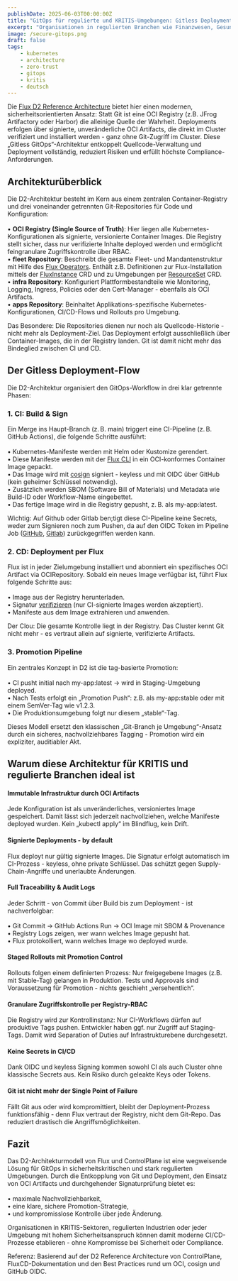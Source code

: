 ```yaml
---
publishDate: 2025-06-03T00:00:00Z
title: "GitOps für regulierte und KRITIS-Umgebungen: Gitless Deployment mit OCI und Flux"
excerpt: "Organisationen in regulierten Branchen wie Finanzwesen, Gesundheitswesen, Energie oder staatlicher Verwaltung stehen unter enormem Druck, ihre IT-Systeme sicher, auditierbar und konform zu gestalten. Klassisches GitOps - bei dem Kubernetes-Manifeste direkt aus einem Git-Repository deployed werden - stößt in diesen Kontexten schnell an seine Grenzen: Git-Zugriffe vom Cluster sind oft untersagt, das Handling von Secrets unterliegt strengen Auflagen, und jede Änderung muss vollständig nachvollziehbar sein."
image: /secure-gitops.png
draft: false
tags:
    - kubernetes
    - architecture
    - zero-trust
    - gitops
    - kritis
    - deutsch
---
```


Die [Flux D2 Reference Architecture](https://raw.githubusercontent.com/controlplaneio-fluxcd/distribution/main/guides/ControlPlane_Flux_D2_Reference_Architecture_Guide.pdf) bietet hier einen modernen, sicherheitsorientierten Ansatz: Statt Git ist eine OCI Registry (z.B. JFrog Artifactory oder Harbor) die alleinige Quelle der Wahrheit. Deployments erfolgen über signierte, unveränderliche OCI Artifacts, die direkt im Cluster verifiziert und installiert werden - ganz ohne Git-Zugriff im Cluster. Diese „Gitless GitOps“-Architektur entkoppelt Quellcode-Verwaltung und Deployment vollständig, reduziert Risiken und erfüllt höchste Compliance-Anforderungen.

## Architekturüberblick

Die D2-Architektur besteht im Kern aus einem zentralen Container-Registry und drei voneinander getrennten Git-Repositories für Code und Konfiguration:<br><br>
• **OCI Registry (Single Source of Truth)**: Hier liegen alle Kubernetes-Konfigurationen als signierte, versionierte Container Images. Die Registry stellt sicher, dass nur verifizierte Inhalte deployed werden und ermöglicht feingranulare Zugriffskontrolle über RBAC.<br>
• **fleet Repository**: Beschreibt die gesamte Fleet- und Mandantenstruktur mit Hilfe des [Flux Operators](https://fluxcd.control-plane.io/operator/). Enthält z.B. Definitionen zur Flux-Installation mittels der [FluxInstance](https://fluxcd.control-plane.io/operator/fluxinstance/) CRD und zu Umgebungen per [ResourceSet](https://fluxcd.control-plane.io/operator/resourceset/) CRD.<br>
• **infra Repository**: Konfiguriert Plattformbestandteile wie Monitoring, Logging, Ingress, Policies oder den Cert-Manager - ebenfalls als OCI Artifacts.<br>
• **apps Repository**: Beinhaltet Applikations-spezifische Kubernetes-Konfigurationen, CI/CD-Flows und Rollouts pro Umgebung.<br>

Das Besondere: Die Repositories dienen nur noch als Quellcode-Historie - nicht mehr als Deployment-Ziel. Das Deployment erfolgt ausschließlich über Container-Images, die in der Registry landen. Git ist damit nicht mehr das Bindeglied zwischen CI und CD.

## Der Gitless Deployment-Flow

Die D2-Architektur organisiert den GitOps-Workflow in drei klar getrennte Phasen:

### 1. CI: Build & Sign

Ein Merge ins Haupt-Branch (z. B. main) triggert eine CI-Pipeline (z. B. GitHub Actions), die folgende Schritte ausführt:<br><br>
• Kubernetes-Manifeste werden mit Helm oder Kustomize gerendert.<br>
• Diese Manifeste werden mit der [Flux CLI](https://fluxcd.io/flux/cmd/flux_push_artifact/) in ein OCI-konformes Container Image gepackt.<br>
• Das Image wird mit [cosign](https://docs.sigstore.dev/cosign/signing/overview/) signiert - keyless und mit OIDC über GitHub (kein geheimer Schlüssel notwendig).<br>
• Zusätzlich werden SBOM (Software Bill of Materials) und Metadata wie Build-ID oder Workflow-Name eingebettet.<br>
• Das fertige Image wird in die Registry gepusht, z. B. als my-app:latest.<br>

Wichtig: Auf Github oder Gitlab ben;tigt diese CI-Pipeline keine Secrets, weder zum Signieren noch zum Pushen, da auf den OIDC Token im Pipeline Job ([GitHub](https://docs.github.com/en/actions/security-for-github-actions/security-guides/automatic-token-authentication), [Gitlab](https://docs.gitlab.com/ci/jobs/ci_job_token/)) zurückgegriffen werden kann.

### 2. CD: Deployment per Flux

Flux ist in jeder Zielumgebung installiert und abonniert ein spezifisches OCI Artifact via OCIRepository. Sobald ein neues Image verfügbar ist, führt Flux folgende Schritte aus:<br><br>
• Image aus der Registry herunterladen.<br>
• Signatur [verifizieren](https://fluxcd.io/flux/components/source/ocirepositories/#cosign) (nur CI-signierte Images werden akzeptiert).<br>
• Manifeste aus dem Image extrahieren und anwenden.<br>

Der Clou: Die gesamte Kontrolle liegt in der Registry. Das Cluster kennt Git nicht mehr - es vertraut allein auf signierte, verifizierte Artifacts.

### 3. Promotion Pipeline

Ein zentrales Konzept in D2 ist die tag-basierte Promotion:<br><br>
• CI pusht initial nach my-app:latest → wird in Staging-Umgebung deployed.<br>
• Nach Tests erfolgt ein „Promotion Push“: z.B. als my-app:stable oder mit einem SemVer-Tag wie v1.2.3.<br>
• Die Produktionsumgebung folgt nur diesem „stable“-Tag.<br>

Dieses Modell ersetzt den klassischen „Git-Branch je Umgebung“-Ansatz durch ein sicheres, nachvollziehbares Tagging - Promotion wird ein expliziter, auditiabler Akt.

## Warum diese Architektur für KRITIS und regulierte Branchen ideal ist

#### Immutable Infrastruktur durch OCI Artifacts

Jede Konfiguration ist als unveränderliches, versioniertes Image gespeichert. Damit lässt sich jederzeit nachvollziehen, welche Manifeste deployed wurden. Kein „kubectl apply“ im Blindflug, kein Drift.

#### Signierte Deployments - by default

Flux deployt nur gültig signierte Images. Die Signatur erfolgt automatisch im CI-Prozess - keyless, ohne private Schlüssel. Das schützt gegen Supply-Chain-Angriffe und unerlaubte Änderungen.

#### Full Traceability & Audit Logs

Jeder Schritt - von Commit über Build bis zum Deployment - ist nachverfolgbar:<br><br>
• Git Commit → GitHub Actions Run → OCI Image mit SBOM & Provenance<br>
• Registry Logs zeigen, wer wann welches Image gepusht hat.<br>
• Flux protokolliert, wann welches Image wo deployed wurde.<br>

#### Staged Rollouts mit Promotion Control

Rollouts folgen einem definierten Prozess: Nur freigegebene Images (z.B. mit Stable-Tag) gelangen in Produktion. Tests und Approvals sind Voraussetzung für Promotion - nichts geschieht „versehentlich“.

#### Granulare Zugriffskontrolle per Registry-RBAC

Die Registry wird zur Kontrollinstanz: Nur CI-Workflows dürfen auf produktive Tags pushen. Entwickler haben ggf. nur Zugriff auf Staging-Tags. Damit wird Separation of Duties auf Infrastrukturebene durchgesetzt.

#### Keine Secrets in CI/CD

Dank OIDC und keyless Signing kommen sowohl CI als auch Cluster ohne klassische Secrets aus. Kein Risiko durch geleakte Keys oder Tokens.

#### Git ist nicht mehr der Single Point of Failure

Fällt Git aus oder wird kompromittiert, bleibt der Deployment-Prozess funktionsfähig - denn Flux vertraut der Registry, nicht dem Git-Repo. Das reduziert drastisch die Angriffsmöglichkeiten.

## Fazit

Das D2-Architekturmodell von Flux und ControlPlane ist eine wegweisende Lösung für GitOps in sicherheitskritischen und stark regulierten Umgebungen. Durch die Entkopplung von Git und Deployment, den Einsatz von OCI Artifacts und durchgehender Signaturprüfung bietet es:<br><br>
• maximale Nachvollziehbarkeit,<br>
• eine klare, sichere Promotion-Strategie,<br>
• und kompromisslose Kontrolle über jede Änderung.<br>

Organisationen in KRITIS-Sektoren, regulierten Industrien oder jeder Umgebung mit hohem Sicherheitsanspruch können damit moderne CI/CD-Prozesse etablieren - ohne Kompromisse bei Sicherheit oder Compliance.

Referenz:
Basierend auf der D2 Reference Architecture von ControlPlane, FluxCD-Dokumentation und den Best Practices rund um OCI, cosign und GitHub OIDC.
